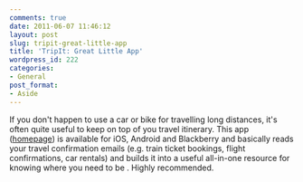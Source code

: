 ```yaml
---
comments: true
date: 2011-06-07 11:46:12
layout: post
slug: tripit-great-little-app
title: 'TripIt: Great Little App'
wordpress_id: 222
categories:
- General
post_format:
- Aside
---
```


If you don't happen to use a car or bike for travelling long distances, it's often quite useful to keep on top of you travel itinerary. This app ([homepage](http://tripit.com)) is available for iOS, Android and Blackberry and basically reads your travel confirmation emails (e.g. train ticket bookings, flight confirmations, car rentals) and builds it into a useful all-in-one resource for knowing where you need to be . Highly recommended.
